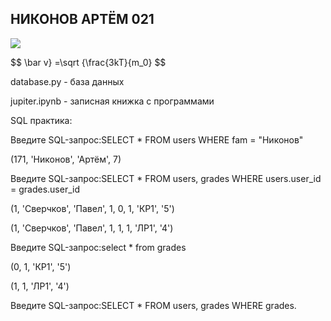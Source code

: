 ## НИКОНОВ АРТЁМ 021

![](https://encrypted-tbn0.gstatic.com/images?q=tbn:ANd9GcSPxeQnQx0XrVHHw6Ul8YhsRqwtHYtx8W47CDVZwCBeZi-sfu46mn3-lGH1RKNLxEosfHs&usqp=CAU)

$$ \bar v} =\sqrt {\frac{3kT}{m_0} $$

database.py - база данных

jupiter.ipynb - записная книжка с программами

SQL практика:

Введите SQL-запрос:SELECT * FROM users WHERE fam = "Никонов"

(171, 'Никонов', 'Артём', 7)


Введите SQL-запрос:SELECT * FROM users, grades WHERE users.user_id = grades.user_id

(1, 'Сверчков', 'Павел', 1, 0, 1, 'КР1', '5')

(1, 'Сверчков', 'Павел', 1, 1, 1, 'ЛР1', '4')


Введите SQL-запрос:select * from grades

(0, 1, 'КР1', '5')

(1, 1, 'ЛР1', '4')

Введите SQL-запрос:SELECT * FROM users, grades WHERE grades.

